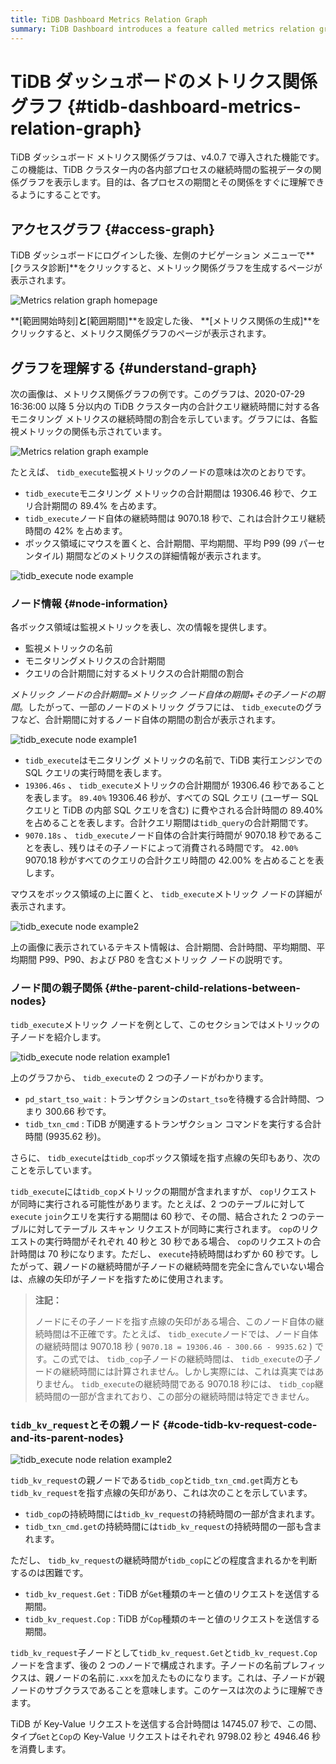 ```yaml
---
title: TiDB Dashboard Metrics Relation Graph
summary: TiDB Dashboard introduces a feature called metrics relation graph, which helps users understand the duration of each internal process in a TiDB cluster. After logging in, users can access the graph and see the proportion of each monitoring metric's duration to the total query duration. Each box area represents a monitoring metric and provides information such as the total duration and proportion to the total query duration. The graph also illustrates the parent-child relations between nodes, helping users understand the relations of each monitoring metric.
---
```


# TiDB ダッシュボードのメトリクス関係グラフ {#tidb-dashboard-metrics-relation-graph}

TiDB ダッシュボード メトリクス関係グラフは、v4.0.7 で導入された機能です。この機能は、TiDB クラスター内の各内部プロセスの継続時間の監視データの関係グラフを表示します。目的は、各プロセスの期間とその関係をすぐに理解できるようにすることです。

## アクセスグラフ {#access-graph}

TiDB ダッシュボードにログインした後、左側のナビゲーション メニューで**[クラスタ診断]**をクリックすると、メトリック関係グラフを生成するページが表示されます。

![Metrics relation graph homepage](/media/dashboard/dashboard-metrics-relation-home-v650.png)

**[範囲開始時刻]**と**[範囲期間]**を設定した後、 **[メトリクス関係の生成]**をクリックすると、メトリクス関係グラフのページが表示されます。

## グラフを理解する {#understand-graph}

次の画像は、メトリクス関係グラフの例です。このグラフは、2020-07-29 16:36:00 以降 5 分以内の TiDB クラスター内の合計クエリ継続時間に対する各モニタリング メトリクスの継続時間の割合を示しています。グラフには、各監視メトリックの関係も示されています。

![Metrics relation graph example](/media/dashboard/dashboard-metrics-relation-example.png)

たとえば、 `tidb_execute`監視メトリックのノードの意味は次のとおりです。

-   `tidb_execute`モニタリング メトリックの合計期間は 19306.46 秒で、クエリ合計期間の 89.4% を占めます。
-   `tidb_execute`ノード自体の継続時間は 9070.18 秒で、これは合計クエリ継続時間の 42% を占めます。
-   ボックス領域にマウスを置くと、合計期間、平均期間、平均 P99 (99 パーセンタイル) 期間などのメトリクスの詳細情報が表示されます。

![tidb\_execute node example](/media/dashboard/dashboard-metrics-relation-node-example.png)

### ノード情報 {#node-information}

各ボックス領域は監視メトリックを表し、次の情報を提供します。

-   監視メトリックの名前
-   モニタリングメトリクスの合計期間
-   クエリの合計期間に対するメトリクスの合計期間の割合

*メトリック ノードの合計期間*=*メトリック ノード自体の期間*+*その子ノードの期間*。したがって、一部のノードのメトリック グラフには、 `tidb_execute`のグラフなど、合計期間に対するノード自体の期間の割合が表示されます。

![tidb\_execute node example1](/media/dashboard/dashboard-metrics-relation-node-example1.png)

-   `tidb_execute`はモニタリング メトリックの名前で、TiDB 実行エンジンでの SQL クエリの実行時間を表します。
-   `19306.46s` 、 `tidb_execute`メトリックの合計期間が 19306.46 秒であることを表します。 `89.40%` 19306.46 秒が、すべての SQL クエリ (ユーザー SQL クエリと TiDB の内部 SQL クエリを含む) に費やされる合計時間の 89.40% を占めることを表します。合計クエリ期間は`tidb_query`の合計期間です。
-   `9070.18s` 、 `tidb_execute`ノード自体の合計実行時間が 9070.18 秒であることを表し、残りはその子ノードによって消費される時間です。 `42.00%` 9070.18 秒がすべてのクエリの合計クエリ時間の 42.00% を占めることを表します。

マウスをボックス領域の上に置くと、 `tidb_execute`メトリック ノードの詳細が表示されます。

![tidb\_execute node example2](/media/dashboard/dashboard-metrics-relation-node-example2.png)

上の画像に表示されているテキスト情報は、合計期間、合計時間、平均期間、平均期間 P99、P90、および P80 を含むメトリック ノードの説明です。

### ノード間の親子関係 {#the-parent-child-relations-between-nodes}

`tidb_execute`メトリック ノードを例として、このセクションではメトリックの子ノードを紹介します。

![tidb\_execute node relation example1](/media/dashboard/dashboard-metrics-relation-relation-example1.png)

上のグラフから、 `tidb_execute`の 2 つの子ノードがわかります。

-   `pd_start_tso_wait` : トランザクションの`start_tso`を待機する合計時間、つまり 300.66 秒です。
-   `tidb_txn_cmd` : TiDB が関連するトランザクション コマンドを実行する合計時間 (9935.62 秒)。

さらに、 `tidb_execute`は`tidb_cop`ボックス領域を指す点線の矢印もあり、次のことを示しています。

`tidb_execute`には`tidb_cop`メトリックの期間が含まれますが、 `cop`リクエストが同時に実行される可能性があります。たとえば、2 つのテーブルに対して`execute` `join`クエリを実行する期間は 60 秒で、その間、結合された 2 つのテーブルに対してテーブル スキャン リクエストが同時に実行されます。 `cop`のリクエストの実行時間がそれぞれ 40 秒と 30 秒である場合、 `cop`のリクエストの合計時間は 70 秒になります。ただし、 `execute`持続時間はわずか 60 秒です。したがって、親ノードの継続時間が子ノードの継続時間を完全に含んでいない場合は、点線の矢印が子ノードを指すために使用されます。

> **注記：**
>
> ノードにその子ノードを指す点線の矢印がある場合、このノード自体の継続時間は不正確です。たとえば、 `tidb_execute`ノードでは、ノード自体の継続時間は 9070.18 秒 ( `9070.18 = 19306.46 - 300.66 - 9935.62` ) です。この式では、 `tidb_cop`子ノードの継続時間は、 `tidb_execute`の子ノードの継続時間には計算されません。しかし実際には、これは真実ではありません。 `tidb_execute`の継続時間である 9070.18 秒には、 `tidb_cop`継続時間の一部が含まれており、この部分の継続時間は特定できません。

### <code>tidb_kv_request</code>とその親ノード {#code-tidb-kv-request-code-and-its-parent-nodes}

![tidb\_execute node relation example2](/media/dashboard/dashboard-metrics-relation-relation-example2.png)

`tidb_kv_request`の親ノードである`tidb_cop`と`tidb_txn_cmd.get`両方とも`tidb_kv_request`を指す点線の矢印があり、これは次のことを示しています。

-   `tidb_cop`の持続時間には`tidb_kv_request`の持続時間の一部が含まれます。
-   `tidb_txn_cmd.get`の持続時間には`tidb_kv_request`の持続時間の一部も含まれます。

ただし、 `tidb_kv_request`の継続時間が`tidb_cop`にどの程度含まれるかを判断するのは困難です。

-   `tidb_kv_request.Get` : TiDB が`Get`種類のキーと値のリクエストを送信する期間。
-   `tidb_kv_request.Cop` : TiDB が`Cop`種類のキーと値のリクエストを送信する期間。

`tidb_kv_request`子ノードとして`tidb_kv_request.Get`と`tidb_kv_request.Cop`ノードを含まず、後の 2 つのノードで構成されます。子ノードの名前プレフィックスは、親ノードの名前に`.xxx`を加えたものになります。これは、子ノードが親ノードのサブクラスであることを意味します。このケースは次のように理解できます。

TiDB が Key-Value リクエストを送信する合計時間は 14745.07 秒で、この間、タイプ`Get`と`Cop`の Key-Value リクエストはそれぞれ 9798.02 秒と 4946.46 秒を消費します。
